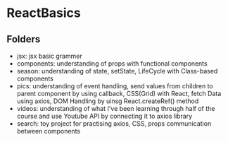 # ReactBasics

## Folders 
- jsx: jsx basic grammer 
- components: understanding of props with functional components 
- season: understanding of state, setState, LifeCycle with Class-based components 
- pics: understanding of event handling, send values from children to parent component by using callback, CSS(Grid) with React, fetch Data using axios, DOM Handling by uinsg React.createRef() method
- videos: understanding of what I've been learning through half of the course and use Youtube API by connecting it to axios library
- search: toy project for practising axios, CSS, props communication between components
